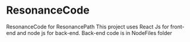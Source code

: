 # ResonanceCode
ResonanceCode for ResonancePath
This project uses React Js for front-end and node js for back-end.
Back-end code is in NodeFiles folder
